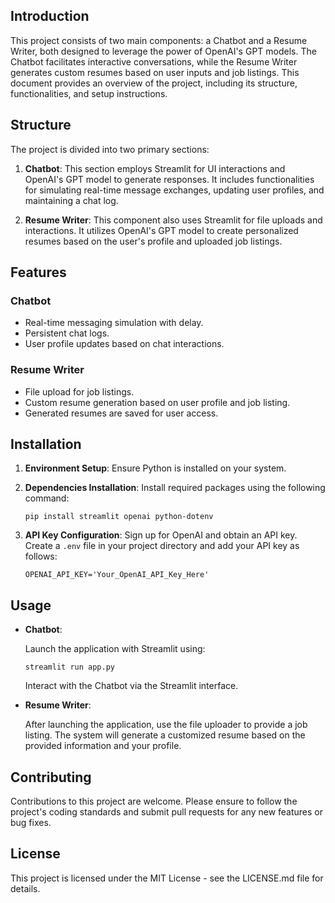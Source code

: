 ## Introduction

This project consists of two main components: a Chatbot and a Resume Writer, both designed to leverage the power of OpenAI's GPT models. The Chatbot facilitates interactive conversations, while the Resume Writer generates custom resumes based on user inputs and job listings. This document provides an overview of the project, including its structure, functionalities, and setup instructions.

## Structure

The project is divided into two primary sections:

1. **Chatbot**: This section employs Streamlit for UI interactions and OpenAI's GPT model to generate responses. It includes functionalities for simulating real-time message exchanges, updating user profiles, and maintaining a chat log.

2. **Resume Writer**: This component also uses Streamlit for file uploads and interactions. It utilizes OpenAI's GPT model to create personalized resumes based on the user's profile and uploaded job listings.

## Features

### Chatbot

- Real-time messaging simulation with delay.
- Persistent chat logs.
- User profile updates based on chat interactions.

### Resume Writer

- File upload for job listings.
- Custom resume generation based on user profile and job listing.
- Generated resumes are saved for user access.

## Installation

1. **Environment Setup**: Ensure Python is installed on your system.

2. **Dependencies Installation**: Install required packages using the following command:

   ```
   pip install streamlit openai python-dotenv
   ```

3. **API Key Configuration**: Sign up for OpenAI and obtain an API key. Create a `.env` file in your project directory and add your API key as follows:

   ```
   OPENAI_API_KEY='Your_OpenAI_API_Key_Here'
   ```


## Usage

- **Chatbot**:
  
  Launch the application with Streamlit using:

  ```
  streamlit run app.py
  ```

  Interact with the Chatbot via the Streamlit interface.

- **Resume Writer**:

  After launching the application, use the file uploader to provide a job listing. The system will generate a customized resume based on the provided information and your profile.

## Contributing

Contributions to this project are welcome. Please ensure to follow the project's coding standards and submit pull requests for any new features or bug fixes.

## License

This project is licensed under the MIT License - see the LICENSE.md file for details.
